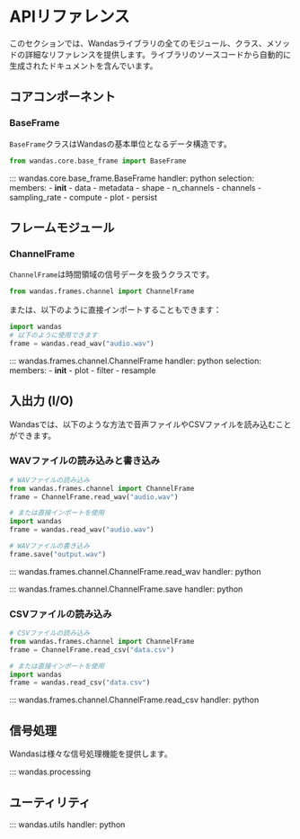 # APIリファレンス

このセクションでは、Wandasライブラリの全てのモジュール、クラス、メソッドの詳細なリファレンスを提供します。ライブラリのソースコードから自動的に生成されたドキュメントを含んでいます。

## コアコンポーネント

### BaseFrame

`BaseFrame`クラスはWandasの基本単位となるデータ構造です。

```python
from wandas.core.base_frame import BaseFrame
```

::: wandas.core.base_frame.BaseFrame
    handler: python
    selection:
      members:
        - __init__
        - data
        - metadata
        - shape
        - n_channels
        - channels
        - sampling_rate
        - compute
        - plot
        - persist

## フレームモジュール

### ChannelFrame

`ChannelFrame`は時間領域の信号データを扱うクラスです。

```python
from wandas.frames.channel import ChannelFrame
```

または、以下のように直接インポートすることもできます：

```python
import wandas
# 以下のように使用できます
frame = wandas.read_wav("audio.wav")
```

::: wandas.frames.channel.ChannelFrame
    handler: python
    selection:
      members:
        - __init__
        - plot
        - filter
        - resample

## 入出力 (I/O)

Wandasでは、以下のような方法で音声ファイルやCSVファイルを読み込むことができます。

### WAVファイルの読み込みと書き込み

```python
# WAVファイルの読み込み
from wandas.frames.channel import ChannelFrame
frame = ChannelFrame.read_wav("audio.wav")

# または直接インポートを使用
import wandas
frame = wandas.read_wav("audio.wav")

# WAVファイルの書き込み
frame.save("output.wav")
```

::: wandas.frames.channel.ChannelFrame.read_wav
    handler: python

::: wandas.frames.channel.ChannelFrame.save
    handler: python

### CSVファイルの読み込み

```python
# CSVファイルの読み込み
from wandas.frames.channel import ChannelFrame
frame = ChannelFrame.read_csv("data.csv")

# または直接インポートを使用
import wandas
frame = wandas.read_csv("data.csv")
```

::: wandas.frames.channel.ChannelFrame.read_csv
    handler: python

## 信号処理

Wandasは様々な信号処理機能を提供します。

::: wandas.processing

## ユーティリティ

::: wandas.utils
    handler: python
